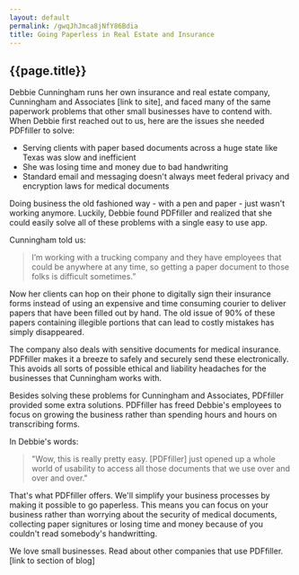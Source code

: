 ```yaml
---
layout: default
permalink: /gwqJhJmca8jNfY86Bdia
title: Going Paperless in Real Estate and Insurance
---
```


## {{page.title}}

Debbie Cunningham runs her own insurance and real estate company, Cunningham and Associates [link to site], and faced many of the same paperwork problems that other small businesses have to contend with. When Debbie first reached out to us, here are the issues she needed PDFfiller to solve:

- Serving clients with paper based documents across a huge state like Texas was slow and inefficient 
- She was losing time and money due to bad handwriting
- Standard email and messaging doesn't always meet federal privacy and encryption laws for medical documents 

Doing business the old fashioned way - with a pen and paper - just wasn't working anymore. Luckily, Debbie found PDFfiller and realized that she could easily solve all of these problems with a single easy to use app. 

Cunningham told us: 

<blockquote>I’m working with a trucking company and they have employees that could be anywhere at any time, so getting a paper document to those folks is difficult sometimes.”</blockquote>

Now her clients can hop on their phone to digitally sign their insurance forms instead of using an expensive and time consuming courier to deliver papers that have been filled out by hand. The old issue of 90% of these papers containing illegible portions that can lead to costly mistakes has simply disappeared. 

The company also deals with sensitive documents for medical insurance. PDFfiller makes it a breeze to safely and securely send these electronically. This avoids all sorts of possible ethical and liability headaches for the businesses that Cunningham works with. 

Besides solving these problems for Cunningham and Associates, PDFfiller provided some extra solutions. PDFfiller has freed Debbie's employees to focus on growing the business rather than spending hours and hours on transcribing forms. 

In Debbie's words: 

<blockquote>"Wow, this is really pretty easy. [PDFfiller] just opened up a whole world of usability to access all those documents that we use over and over and over."</blockquote>

That's what PDFfiller offers. We'll simplify your business processes by making it possible to go paperless. This means you can focus on your business rather than worrying about the security of medical documents, collecting paper signitures or losing time and money because of you couldn't read somebody's handwritting.

We love small businesses. Read about other companies that use PDFfiller. [link to section of blog] 

